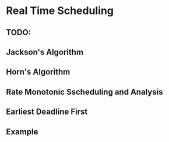 # Real Time Scheduling

## TODO:

## Jackson's Algorithm

## Horn's Algorithm

## Rate Monotonic Sscheduling and Analysis

## Earliest Deadline First

## Example